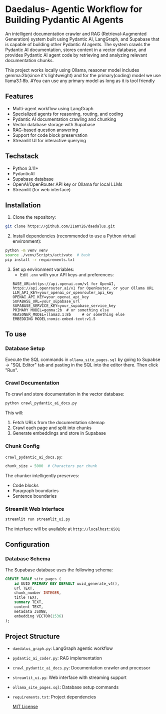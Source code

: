 # Daedalus- Agentic Workflow for Building Pydantic AI Agents

An intelligent documentation crawler and RAG (Retrieval-Augmented Generation) system built using Pydantic AI, LangGraph, and Supabase that is capable of building other Pydantic AI agents. The system crawls the Pydantic AI documentation, stores content in a vector database, and provides Pydantic AI agent code by retrieving and analyzing relevant documentation chunks.

This project works locally using Ollama, reasoner model includes gemma:2b(since it's lightweight) and for the primary(coding) model we use llama3.1:8b.
#You can use any primary model as long as it is tool friendly

## Features

- Multi-agent workflow using LangGraph
- Specialized agents for reasoning, routing, and coding
- Pydantic AI documentation crawling and chunking
- Vector database storage with Supabase
- RAG-based question answering
- Support for code block preservation
- Streamlit UI for interactive querying

## Techstack

- Python 3.11+
- PydanticAI
- Supabase database
- OpenAI/OpenRouter API key or Ollama for local LLMs
- Streamlit (for web interface)

## Installation

1. Clone the repository:
```bash
git clone https://github.com/21amY26/daedalus.git
```

2. Install dependencies (recommended to use a Python virtual environment):
```bash
python -m venv venv
source ./venv/Scripts/activate  # bash
pip install -r requirements.txt
```

3. Set up environment variables:
   - Edit `.env` with your API keys and preferences:
   ```env
   BASE_URL=https://api.openai.com/v1 for OpenAI, https://api.openrouter.ai/v1 for OpenRouter, or your Ollama URL
   LLM_API_KEY=your_openai_or_openrouter_api_key
   OPENAI_API_KEY=your_openai_api_key
   SUPABASE_URL=your_supabase_url
   SUPABASE_SERVICE_KEY=your_supabase_service_key
   PRIMARY_MODEL=gemma:2b  # or something else
   REASONER_MODEL=llama3.1:8b     # or something else
   EMBEDDING MODEL:nomic-embed-text:v1.5
   ```

## To use

### Database Setup

Execute the SQL commands in `ollama_site_pages.sql` by going to Supabse -> "SQL Editor" tab and pasting in the SQL into the editor there. Then click "Run".

### Crawl Documentation

To crawl and store documentation in the vector database:

```bash
python crawl_pydantic_ai_docs.py
```

This will:
1. Fetch URLs from the documentation sitemap
2. Crawl each page and split into chunks
3. Generate embeddings and store in Supabase

### Chunk Config
 `crawl_pydantic_ai_docs.py`:
```python
chunk_size = 5000  # Characters per chunk
```

The chunker intelligently preserves:
- Code blocks
- Paragraph boundaries
- Sentence boundaries

### Streamlit Web Interface
```bash
streamlit run streamlit_ui.py
```

The interface will be available at `http://localhost:8501`

## Configuration

### Database Schema

The Supabase database uses the following schema:
```sql
CREATE TABLE site_pages (
    id UUID PRIMARY KEY DEFAULT uuid_generate_v4(),
    url TEXT,
    chunk_number INTEGER,
    title TEXT,
    summary TEXT,
    content TEXT,
    metadata JSONB,
    embedding VECTOR(1536)
);
```

## Project Structure

- `daedalus_graph.py`: LangGraph agentic workflow
- `pydantic_ai_coder.py`: RAG implementation
- `crawl_pydantic_ai_docs.py`: Documentation crawler and processor
- `streamlit_ui.py`: Web interface with streaming support
- `ollama_site_pages.sql`: Database setup commands
- `requirements.txt`: Project dependencies

  [MIT License](LICENSE)
